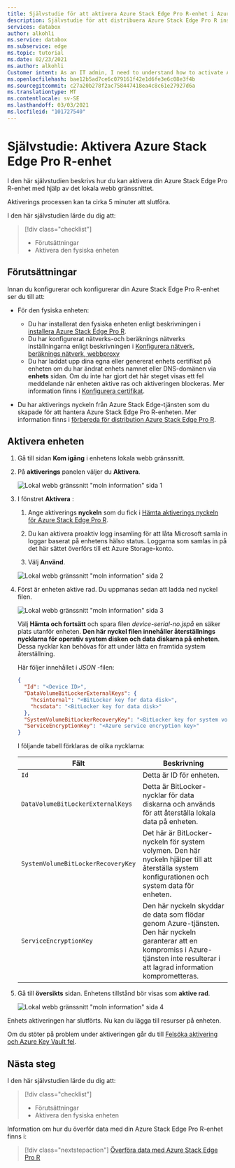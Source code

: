 ```yaml
---
title: Självstudie för att aktivera Azure Stack Edge Pro R-enhet i Azure Portal
description: Självstudie för att distribuera Azure Stack Edge Pro R instruerar dig att aktivera den fysiska enheten.
services: databox
author: alkohli
ms.service: databox
ms.subservice: edge
ms.topic: tutorial
ms.date: 02/23/2021
ms.author: alkohli
Customer intent: As an IT admin, I need to understand how to activate Azure Stack Edge Pro R device so I can use it to transfer data to Azure.
ms.openlocfilehash: bae12b5ad7ce6c079161f42e1d6fe3e6c08e3f4b
ms.sourcegitcommit: c27a20b278f2ac758447418ea4c8c61e27927d6a
ms.translationtype: MT
ms.contentlocale: sv-SE
ms.lasthandoff: 03/03/2021
ms.locfileid: "101727540"
---
```

# <a name="tutorial-activate-azure-stack-edge-pro-r-device"></a>Självstudie: Aktivera Azure Stack Edge Pro R-enhet

I den här självstudien beskrivs hur du kan aktivera din Azure Stack Edge Pro R-enhet med hjälp av det lokala webb gränssnittet.

Aktiverings processen kan ta cirka 5 minuter att slutföra.  

I den här självstudien lärde du dig att:

> [!div class="checklist"]
> * Förutsättningar
> * Aktivera den fysiska enheten

## <a name="prerequisites"></a>Förutsättningar

Innan du konfigurerar och konfigurerar din Azure Stack Edge Pro R-enhet ser du till att:

* För den fysiska enheten: 
    
    - Du har installerat den fysiska enheten enligt beskrivningen i [installera Azure Stack Edge Pro R](azure-stack-edge-pro-r-deploy-install.md).
    - Du har konfigurerat nätverks-och beräknings nätverks inställningarna enligt beskrivningen i [Konfigurera nätverk, beräknings nätverk, webbproxy](azure-stack-edge-pro-r-deploy-configure-network-compute-web-proxy.md)
    - Du har laddat upp dina egna eller genererat enhets certifikat på enheten om du har ändrat enhets namnet eller DNS-domänen via **enhets** sidan. Om du inte har gjort det här steget visas ett fel meddelande när enheten aktive ras och aktiveringen blockeras. Mer information finns i [Konfigurera certifikat](azure-stack-edge-placeholder.md).
    
* Du har aktiverings nyckeln från Azure Stack Edge-tjänsten som du skapade för att hantera Azure Stack Edge Pro R-enheten. Mer information finns i [förbereda för distribution Azure Stack Edge Pro R](azure-stack-edge-pro-r-deploy-prep.md).


## <a name="activate-the-device"></a>Aktivera enheten

1. Gå till sidan **Kom igång** i enhetens lokala webb gränssnitt.
2. På **aktiverings** panelen väljer du **Aktivera**. 

    ![Lokal webb gränssnitt "moln information" sida 1](./media/azure-stack-edge-pro-r-deploy-activate/activate-1.png)
    
3. I fönstret **Aktivera** :
    1. Ange aktiverings **nyckeln** som du fick i [Hämta aktiverings nyckeln för Azure Stack Edge Pro R](azure-stack-edge-pro-r-deploy-prep.md#get-the-activation-key).

    1. Du kan aktivera proaktiv logg insamling för att låta Microsoft samla in loggar baserat på enhetens hälso status. Loggarna som samlas in på det här sättet överförs till ett Azure Storage-konto.
    
    1. Välj **Använd**.

    ![Lokal webb gränssnitt "moln information" sida 2](./media/azure-stack-edge-pro-r-deploy-activate/activate-2.png)


5. Först är enheten aktive rad. Du uppmanas sedan att ladda ned nyckel filen.
    
    ![Lokal webb gränssnitt "moln information" sida 3](./media/azure-stack-edge-pro-r-deploy-activate/activate-3.png)
    
    Välj **Hämta och fortsätt** och spara filen *device-serial-no.jspå* en säker plats utanför enheten. **Den här nyckel filen innehåller återställnings nycklarna för operativ system disken och data diskarna på enheten**. Dessa nycklar kan behövas för att under lätta en framtida system återställning.

    Här följer innehållet i *JSON* -filen:

        
    ```json
    {
      "Id": "<Device ID>",
      "DataVolumeBitLockerExternalKeys": {
        "hcsinternal": "<BitLocker key for data disk>",
        "hcsdata": "<BitLocker key for data disk>"
      },
      "SystemVolumeBitLockerRecoveryKey": "<BitLocker key for system volume>",
      "ServiceEncryptionKey": "<Azure service encryption key>"
    }
    ```
        
 
    I följande tabell förklaras de olika nycklarna:
    
    |Fält  |Beskrivning  |
    |---------|---------|
    |`Id`    | Detta är ID för enheten.        |
    |`DataVolumeBitLockerExternalKeys`|Detta är BitLocker-nycklar för data diskarna och används för att återställa lokala data på enheten.|
    |`SystemVolumeBitLockerRecoveryKey`| Det här är BitLocker-nyckeln för system volymen. Den här nyckeln hjälper till att återställa system konfigurationen och system data för enheten. |
    |`ServiceEncryptionKey`| Den här nyckeln skyddar de data som flödar genom Azure-tjänsten. Den här nyckeln garanterar att en kompromiss i Azure-tjänsten inte resulterar i att lagrad information komprometteras. |

6. Gå till **översikts** sidan. Enhetens tillstånd bör visas som **aktive rad**.

    ![Lokal webb gränssnitt "moln information" sida 4](./media/azure-stack-edge-gpu-deploy-activate/activate-4.png)
 
Enhets aktiveringen har slutförts. Nu kan du lägga till resurser på enheten.

Om du stöter på problem under aktiveringen går du till [Felsöka aktivering och Azure Key Vault fel](azure-stack-edge-gpu-troubleshoot-activation.md#activation-errors).

## <a name="next-steps"></a>Nästa steg

I den här självstudien lärde du dig att:

> [!div class="checklist"]
> * Förutsättningar
> * Aktivera den fysiska enheten

Information om hur du överför data med din Azure Stack Edge Pro R-enhet finns i:

> [!div class="nextstepaction"]
> [Överföra data med Azure Stack Edge Pro R](./azure-stack-edge-j-series-deploy-add-shares.md)
